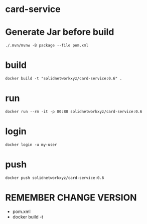 # card-service


# Generate Jar before build
````
./.mvn/mvnw -B package --file pom.xml
````

# build
````
docker build -t "solidnetworkxyz/card-service:0.6" .
````

# run
````
docker run --rm -it -p 80:80 solidnetworkxyz/card-service:0.6
````
# login
````
docker login -u my-user
````

# push
````
docker push solidnetworkxyz/card-service:0.6
````

# REMEMBER CHANGE VERSION
- pom.xml
- docker build -t

